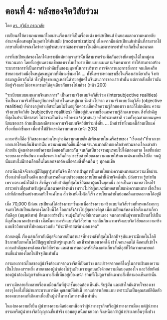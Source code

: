 # ตอนที่ 4:  พลังของจิตวิสัยร่วม

โดย [ดร. สุวินัย ภรณวลัย](https://www.facebook.com/suvinaip/posts/2403766552993805?hc_location=ufi)

เซเปียนส์ให้ความหมายแก่โลกผ่านเรื่องเล่าที่เป็นเรื่องแต่ง แต่เซเปียนส์ ยินยอมแลกความหมายกับอำนาจเพื่อเสพสุขในยุคทำให้ทันสมัย \(modernization\) เนื่องจากมีแต่เซเปียนส์เท่านั้นที่สามารถใช้ภาษาเพื่อพิจารณาใคร่ครวญประสบการณ์ของพวกเขาในอดีตและการกระทำที่จะเกิดขึ้นในอนาคต

การที่เซเปียนส์ครองโลกได้เพราะมีแต่พวกเราเท่านั้นที่สามารถร่วมมือกันอย่างยืดหยุ่นได้ในหมู่คนจำนวนมาก โดยตั้งอยู่บนความเชื่อของเราในเรื่องระเบียบแบบแผนตามจินตนาการ ทำให้สามารถสร้างระบบราชการที่เป็นการสร้างลำดับชั้นของมนุษย์ในการบริหาร การจัดการและการสั่งการ จนเกิดเครือข่ายความร่วมมือในหมู่คนหมู่มากที่มั่นคงขึ้นมาได้ ... ทั้งนี้เพราะพวกเขาเชื่อในเรื่องเล่าเดียวกัน จึงทำตามกฏเดียวกันได้ ทั้งๆที่ชุดของกฏเหล่านี้ดำรงอยู่แค่ในจินตนาการของเราเท่านั้น แต่เรากลับเชื่อว่ามันมีอยู่จริงและไม่อาจเอาชนะได้ดุจเดียวกับแรงโน้มถ่วง \(หน้า 200\)

"ระเบียบแบบแผนตามจินตนาการ" เป็นความจริงแบบจิตวิสัยร่วม \(intersubjective realities\) ซึ่งเป็นความจริงที่ขึ้นอยู่กับการสื่อสารในคนหมู่มาก ซึ่งต่างไปจาก ความจริงแบบวัตถุวิสัย \(objective realities\) ที่ดำรงอยู่อย่างอิสระโดยไม่ขึ้นอยู่กับความเชื่อหรือความรู้สึกของเรา และก็ไม่เหมือน ความจริงแบบจิตวิสัย \(subjective realities\) ที่ขึ้นอยู่กับความเชื่อและความรู้สึกเฉพาะตน สิ่งที่สำคัญที่สุดในประวัติศาสตร์ ไม่ว่าจะเป็นเงิน หรือพระเจ้า\(ศาสนา\) หรือประเทศชาติ รวมทั้งคุณค่าแบบมนุษยนิยมของเรา ล้วนเป็นผลผลิตของความจริงแบบจิตวิสัยร่วมทั้งสิ้น ... มิหนำซ้ำทั้งหมดนี้ล้วนเป็นแค่เรื่องที่แต่งขึ้นมา เพื่อทำให้ชีวิตเรามีความหมาย \(หน้า 203\)

ความจริงก็คือ ชีวิตของคนส่วนใหญ่จะมีความหมายก็แต่เพียงภายในเครือข่ายของ "เรื่องเล่า"ที่พวกเขาบอกเล่าให้คนอื่นฟังเท่านั้น ความหมายเกิดขึ้นเมื่อคนจำนวนมากถักทอเครือข่ายร่วมของเรื่องเล่าเข้าด้วยกัน ผู้คนต่างตอกย้ำความเชื่อของกันและกัน จนเกิดเป็นวงจรหมุนรอบไปได้ตลอดกาล โดยที่แต่ละรอบของการยืนยันความเชื่อระหว่างกันก็จะกระชับสายใยของความหมายให้หนาแน่นมากขึ้นไปอีก จนผู้นั้นแทบไม่มีทางเลือกอื่นใดนอกจากต้องเชื่อตามสิ่งที่คนอื่น ๆ ทุกคนเชื่อ

การเห็นอนิจจังของผู้มีปัญญารู้เท่าทันจิต คือการเฝ้าดูการปั่นสายใยแห่งความหมายและความเชื่อผ่านเรื่องเล่าตั้งแต่ในอดีต แลเห็นการคลี่คลายตัวออกของสายใยเหล่านี้ด้วยจิตตั้งมั่น ปล่อยวาง รู้เท่าทัน เพราะตระหนักได้ดีว่า สิ่งที่ดูราวกับสำคัญที่สุดในชีวิตของผู้คนในยุคหนึ่ง อาจเป็นความเหลวไหลไร้สาระอย่างที่สุดสำหรับผู้คนในอนาคตข้างหน้า เพราะไม่ว่าผู้คนจะถักทอสายใยแห่งความหมาย เชื่อเรื่องเล่าที่ถักทอขึ้นอย่างหมดหัวใจแค่ไหน สักวันหนึ่งไม่ช้าก็เร็ว สายใยเหล่านั้นย่อมคลี่คลายออกจนได้อยู่ดี

เมื่อ 70,000 ปีก่อน เซเปียนส์ได้สร้างภาษาขึ้นมาเพื่อสร้างความจริงแบบจิตวิสัยร่วมที่ทรงพลังมากๆ จนทำให้เซเปียนส์ครองโลกใบนี้ได้ โลกกำลังก้าวไปสู่ยุคของดีอุส เมื่อเซเปียนส์หลงเชื่อเรื่องเล่าเกี่ยวกับดีอุส \(มนุษย์เทพ\) ที่ตนเองสร้างขึ้น จนมุ่งมั่นที่จะอัปเกรดตนเอง จนกลายพันธุ์จากเซเปียนส์ไปเป็นดีอุสในอนาคตข้างหน้า เมื่อนั้นความจริงแบบจิตวิสัยร่วม จะกลืนกินความจริงแบบจิตวิสัยและความจริงแบบชีววิทยาเข้าไปหลอมรวมกับ "ประวัติศาสตร์แห่งอนาคต"

ด้วยเหตุนี้ เรื่องเล่าเกี่ยวกับดีอุสจึงกลายเป็นอำนาจที่ทรงพลังที่สุดในโลกปัจจุบันเพราะมีเทคโนโลยีชีวภาพกับเทคโนโลยีปัญญาประดิษฐ์หนุนหลัง คนที่จะอ่านอนาคตได้ เข้าใจอนาคตได้ คือคนที่เข้าใจความสำคัญของพลังของจิตวิสัยร่วม และสามารถถอดรหัสเรื่องแต่งเกี่ยวกับดีอุสที่ให้ความหมายแก่ชนชั้นนำของโลกในปัจจุบันเท่านั้น

การมองการณ์ไกลของผู้นำจึงต้องมาจากดวงจิตที่เปิดกว้าง และปราศจากอคติใดๆในการเฝ้ามองความเป็นไปของสรรพสิ่ง สายตาของผู้นำต้องไม่ขุ่นมัวเพราะถูกบดบังด้วยความมืดบอดของใจ และวิสัยทัศน์ของผู้นำต้องไม่ถูกจำกัดเฉพาะสิ่งที่เห็นอยู่เบื้องหน้า รวมทั้งไม่ถูกจำกัดเฉพาะสิ่งที่ตามองเห็นเท่านั้น

เพราะมีหลายสิ่งหลายเรื่องเหมือนกันที่ผู้นำชั้นยอดต้องเห็นมัน รับรู้มัน และเข้าใจมันด้วยใจของเขาตรงๆโดยไม่ได้ผ่านกระบวนการคิด คุณสมบัติอันนี้ ยากแก่การเลียนแบบ เพราะมันเป็นคุณสมบัติติดตัวของคนบางคนที่เกิดมาเพื่อเป็นผู้นำในทางใดทางหนึ่งเท่านั้น

ในแง่ของความยั่งยืน ผู้นำทางความคิดย่อมเหนือกว่าผู้นำทางธุรกิจหรือผู้นำทางการเมือง แต่ผู้นำทางธรรมหรือผู้นำทางจิตวิญญาณที่แท้จริง ย่อมอยู่เหนือกาลเวลา จึงเหนือกว่าผู้นำประเภทอื่นๆทั้งปวง  

